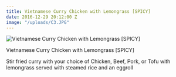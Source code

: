```yaml
---
title: Vietnamese Curry Chicken with Lemongrass [SPICY]
date: 2016-12-29 20:12:00 Z
image: "/uploads/C3.JPG"
---
```


![
Vietnamese Curry Chicken with Lemongrass [SPICY]](/uploads/C3.JPG)


Vietnamese Curry Chicken with Lemongrass [SPICY]

Stir fried curry with your choice of Chicken, Beef, Pork, or Tofu with lemongrass served with steamed rice and an eggroll
